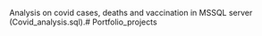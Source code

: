 Analysis on covid cases, deaths and vaccination in MSSQL server (Covid_analysis.sql).# Portfolio_projects
